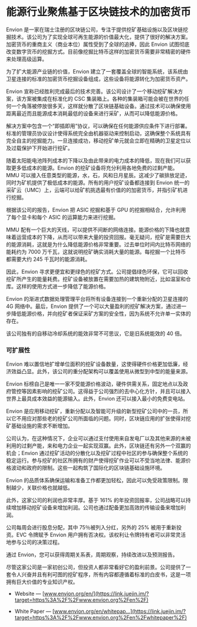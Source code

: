# 能源行业聚焦基于区块链技术的加密货币

Envion 是一家在瑞士注册的区块链公司，专注于提供挖矿基础设施以及区块链挖掘技术。该公司为了实现全球可再生能源的价值最大化，提供了很好的解决方案。加密货币的重商主义（商业本位）属性受到了全球的追捧，因此 Envion 试图彻底改变数字货币的挖掘方式。目前像挖掘比特币这样的加密货币需要非常精密的硬件来处理高级运算。

为了扩大能源产业链的价值，Envion 建立了一套覆盖全球的智能系统，该系统由卫星连接的标准的加密货币挖掘设备组成，这些设备将能源转化为加密货币资产。

Envion 宣称已经胜利完成最后的技术完善。该公司设计了一个移动挖矿解决方案，该方案被集成在标准化的 CSC 集装箱上。各种的集装箱可能会被在世界的任何一个角落被停放很多天，这样就分散了区块链基础设备。通过技术可以确保使用距离最近而且能源成本消耗最低的设备来进行采矿，从而可以降低能源价格。

解决方案中包含一个“即插即用”协议，可以确保在任何能源供应条件下进行部署。标准的管理员协议设计使得系统完全由机器驱动来控制启动，这确保整个系统具有完全自主的挖掘能力。一旦连接成功，移动挖矿单元就会立即在精确的卫星定位以及过载保护下开始进行挖矿。

随着太阳能电池阵列成本的下降以及由此带来的电力成本的降低，现在我们可以获取更多低成本的能源。Envion 的挖矿设备将充分利用各地免费的过剩产能。MMU 可以接入任意类型的能源，水，石，风和日月星辰。这减少了碳排放足迹，同时为矿机提供了极低成本的能源。所有的用户挖矿设备都连接到 Envion 统一的采矿云（UMC）上，云端可以给矿机挑选最有价值的的加密货币，并指引矿机进行挖掘。

根据该公司的报告，Envion 把 ASIC 挖掘和基于 GPU 的挖掘相结合，允许利用了每个显卡和每个 ASIC 的运算能力来进行挖掘。

MMU 配有一个巨大的天线，可以提供不间断的网络连接。能源价格的下降也就意味着运营成本的下降，从而可以带来大量的投资回报。毫无疑问，挖矿是需要巨大的能源消耗，这就是为什么降低能源价格非常重要。过去单位时间内比特币网络的能耗约为 7000 万千瓦，这就说明挖矿确实消耗大量的能源。每挖掘一个比特币都需要大约 245 千瓦时的能源消耗。

因此，Envion 寻求更便宜和更绿色的挖矿方式。公司提倡绿色环保，它可以回收挖矿所产生的能量耗费。挖矿设备被放置在需要加热的建筑物附近，比如温室和仓库。这样的使用方式进一步降低了能源价格。

Envion 的渐进式数据处理管理平台将所有设备连接到一个重新分配的卫星连接的 4G 网络中。最后，Envion 提供了一个可以大量盈利的挖矿解决方案，通过进一步降低能源价格，并向挖矿者保证采矿方案的安全性，因为系统不允许单一实体的存在。

该公司独有的自移动冷却系统的能效非常不可思议，它是旧系统能效的 40 倍。

### 可扩展性

Envion 难以置信地扩增单位面积的挖矿设备数量，这使得硬件价格更加低廉，经济效益凸显。此外，该公司的重分配架构可以覆盖使用从微型到中型的能量来源。

Envion 标榜自己是唯一一家不受能源价格波动，硬件供需关系，固定地点以及政府管控等因素影响的挖矿公司。这得益于公司强烈的去中心化方针，并且可以接入世界上最具成本效益的能源输入。此外，Envion 还可以接入最小的免费变电站。

Envion 是应用移动挖矿，重新分配以及智能可升级的新型挖矿公司中的一员，所以它不用应对那些老的挖矿公司所面临的问题。同时，区块链应用的扩张使得对挖矿基础设施的需求不断增加。

公司认为，在这种情况下，企业可以通过支付使用来自发电厂以及其他来源的未被利用的过剩产能，来和电力企业一起实现双赢。此外，区块链还有另外一个双赢的机会；Envion 通过挖矿活动的分散化以及挖矿过程中社区的参与确保整个系统的稳定运行。参与挖矿的社区所拥有的财产使得挖矿作业可以不受当地法律、能源价格波动和政府的限制。这些一起构筑了国际化的区块链基础设施环境。

Envion 的品质体系确保运输和准备工作都更加轻松，因此可以免受政策限制。限制越少，关联价格也就越低。

此外，这家公司的利润也非常丰厚。基于 161% 的年投资回报率，公司战略可以持续增加移动挖矿设备来增加利润。公司也通过配备更加高效的传输设备来增加利润。

公司每周会进行股息分配，其中 75％被列入分红，另外的 25% 被用于重新投资。EVC 令牌赋予 Envion 用户拥有否决权。该权利让令牌持有者可以非常灵活地参与公司的决策过程。

通过 Envion，您可以获得周期关系表，周期观察，持续改进以及预测报告。

尽管这家公司是一家初创公司，但投资人都非常看好它的盈利前景。公司提供了一套令人兴奋并且有利可图的挖矿程序，所有内容都遵循着标准的白皮书，这是一项拥有巨大价值的专业知识产权。

- Website — [www.envion.org/en/](https://link.juejin.im/?target=https%3A%2F%2Fwww.envion.org%2Fen%2F)

- White Paper — [www.envion.org/en/whitepap…](https://link.juejin.im/?target=https%3A%2F%2Fwww.envion.org%2Fen%2Fwhitepaper%2F)